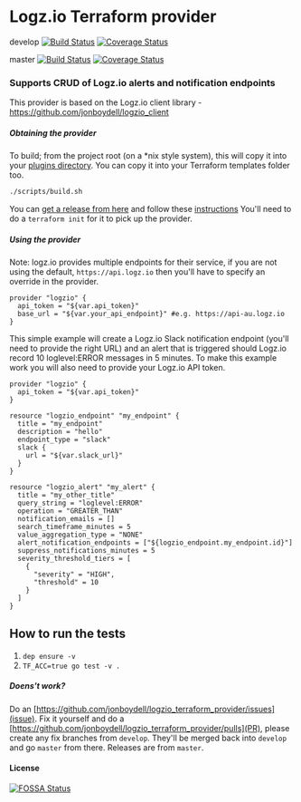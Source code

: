 # Logz.io Terraform provider

develop
[![Build Status](https://travis-ci.org/jonboydell/logzio_terraform_provider.svg?branch=develop)](https://travis-ci.org/jonboydell/logzio_terraform_provider)
[![Coverage Status](https://coveralls.io/repos/github/jonboydell/logzio_terraform_provider/badge.svg?branch=develop)](https://coveralls.io/github/jonboydell/logzio_terraform_provider?branch=develop)

master
[![Build Status](https://travis-ci.org/jonboydell/logzio_terraform_provider.svg?branch=master)](https://travis-ci.org/jonboydell/logzio_terraform_provider)
[![Coverage Status](https://coveralls.io/repos/github/jonboydell/logzio_terraform_provider/badge.svg?branch=master)](https://coveralls.io/github/jonboydell/logzio_terraform_provider?branch=master)

### Supports CRUD of Logz.io alerts and notification endpoints

This provider is based on the Logz.io client library - https://github.com/jonboydell/logzio_client

##### Obtaining the provider

To build; from the project root (on a *nix style system), this will copy it into your [plugins directory](https://www.terraform.io/docs/configuration/providers.html#third-party-plugins).  You can copy it into your Terraform templates folder too.
```bash
./scripts/build.sh
```

You can [get a release from here](https://github.com/jonboydell/logzio_terraform_provider/releases) and follow these [instructions](https://www.terraform.io/docs/configuration/providers.html#third-party-plugins)
You'll need to do a `terraform init` for it to pick up the provider.

##### Using the provider

Note: logz.io provides multiple endpoints for their service, if you are not using the default, `https://api.logz.io` then you'll have to specify an override in the provider.
```hcl-terraform
provider "logzio" {
  api_token = "${var.api_token}"
  base_url = "${var.your_api_endpoint}" #e.g. https://api-au.logz.io
}
```

This simple example will create a Logz.io Slack notification endpoint (you'll need to provide the right URL) and an alert that
is triggered should Logz.io record 10 loglevel:ERROR messages in 5 minutes.  To make this example work you will also need to provide
your Logz.io API token.

```hcl-terraform
provider "logzio" {
  api_token = "${var.api_token}"
}

resource "logzio_endpoint" "my_endpoint" {
  title = "my_endpoint"
  description = "hello"
  endpoint_type = "slack"
  slack {
    url = "${var.slack_url}"
  }
}

resource "logzio_alert" "my_alert" {
  title = "my_other_title"
  query_string = "loglevel:ERROR"
  operation = "GREATER_THAN"
  notification_emails = []
  search_timeframe_minutes = 5
  value_aggregation_type = "NONE"
  alert_notification_endpoints = ["${logzio_endpoint.my_endpoint.id}"]
  suppress_notifications_minutes = 5
  severity_threshold_tiers = [
    {
      "severity" = "HIGH",
      "threshold" = 10
    }
  ]
}
```
## How to run the tests
1. `dep ensure -v`
2. `TF_ACC=true go test -v .`

##### Doens't work?

Do an [https://github.com/jonboydell/logzio_terraform_provider/issues](issue).
Fix it yourself and do a [https://github.com/jonboydell/logzio_terraform_provider/pulls](PR), please create any fix branches from `develop`.  They'll be merged back into `develop` and go `master` from there.  Releases are from `master`.

#### License

[![FOSSA Status](https://app.fossa.io/api/projects/custom%2B8359%2Fgit%40github.com%3Ajonboydell%2Flogzio_terraform_provider.git.svg?type=large)](https://app.fossa.io/projects/custom%2B8359%2Fgit%40github.com%3Ajonboydell%2Flogzio_terraform_provider.git?ref=badge_large)